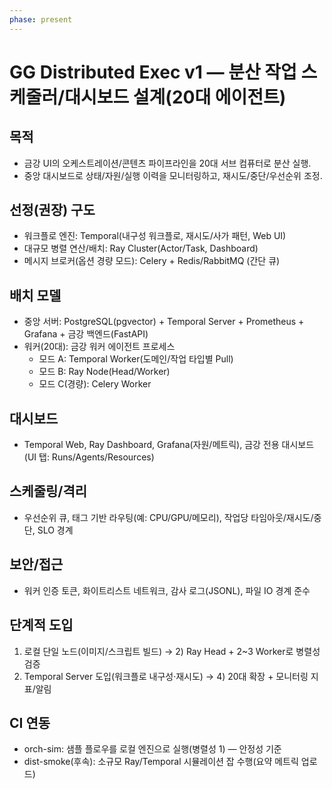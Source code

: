 ```yaml
---
phase: present
---
```


# GG Distributed Exec v1 — 분산 작업 스케줄러/대시보드 설계(20대 에이전트)

## 목적
- 금강 UI의 오케스트레이션/콘텐츠 파이프라인을 20대 서브 컴퓨터로 분산 실행.
- 중앙 대시보드로 상태/자원/실행 이력을 모니터링하고, 재시도/중단/우선순위 조정.

## 선정(권장) 구도
- 워크플로 엔진: Temporal(내구성 워크플로, 재시도/사가 패턴, Web UI)
- 대규모 병렬 연산/배치: Ray Cluster(Actor/Task, Dashboard)
- 메시지 브로커(옵션 경량 모드): Celery + Redis/RabbitMQ (간단 큐)

## 배치 모델
- 중앙 서버: PostgreSQL(pgvector) + Temporal Server + Prometheus + Grafana + 금강 백엔드(FastAPI)
- 워커(20대): 금강 워커 에이전트 프로세스
  - 모드 A: Temporal Worker(도메인/작업 타입별 Pull)
  - 모드 B: Ray Node(Head/Worker)
  - 모드 C(경량): Celery Worker

## 대시보드
- Temporal Web, Ray Dashboard, Grafana(자원/메트릭), 금강 전용 대시보드(UI 탭: Runs/Agents/Resources)

## 스케줄링/격리
- 우선순위 큐, 태그 기반 라우팅(예: CPU/GPU/메모리), 작업당 타임아웃/재시도/중단, SLO 경계

## 보안/접근
- 워커 인증 토큰, 화이트리스트 네트워크, 감사 로그(JSONL), 파일 IO 경계 준수

## 단계적 도입
1) 로컬 단일 노드(이미지/스크립트 빌드) → 2) Ray Head + 2~3 Worker로 병렬성 검증
3) Temporal Server 도입(워크플로 내구성·재시도) → 4) 20대 확장 + 모니터링 지표/알림

## CI 연동
- orch-sim: 샘플 플로우를 로컬 엔진으로 실행(병렬성 1) — 안정성 기준
- dist-smoke(후속): 소규모 Ray/Temporal 시뮬레이션 잡 수행(요약 메트릭 업로드)

